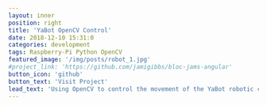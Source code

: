 ```yaml
---
layout: inner
position: right
title: 'YaBot OpenCV Control'
date: 2018-12-10 15:31:0
categories: development
tags: Raspberry-Pi Python OpenCV
featured_image: '/img/posts/robot_1.jpg'
#project_link: 'https://github.com/jamigibbs/bloc-jams-angular'
button_icon: 'github'
button_text: 'Visit Project'
lead_text: 'Using OpenCV to control the movement of the YaBot robotic car'
---
```

